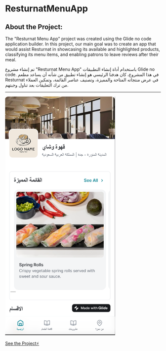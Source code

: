 # ResturnatMenuApp

## About the Project:
The "Resturnat Menu App" project was created using the Glide no code application builder. In this project, our main goal was to create an app that would assist Resturnat in showcasing its available and highlighted products, classifying its menu items, and enabling patrons to leave reviews after their meal.


تم إنشاء مشروع "Resturnat Menu App" باستخدام أداة إنشاء التطبيقات Glide no code. في هذا المشروع، كان هدفنا الرئيسي هو إنشاء تطبيق من شأنه أن يساعد مطعم Resturnat في عرض منتجاته المتاحة والمميزة، وتصنيف عناصر القائمة، وتمكين العملاء من ترك التعليقات بعد تناول وجبتهم.


---------------------------------------------------------------------------------

![homes app landing page](homes-app-landing-page.png)


[See the Project⚡️]([https://stackblitz.com/edit/angular-zjg2rm](https://restaurant-menu-baraah.glide.page)https://restaurant-menu-baraah.glide.page)
